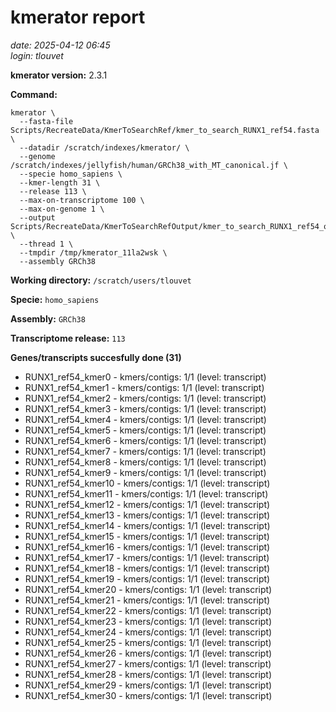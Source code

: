 # kmerator report
*date: 2025-04-12 06:45*  
*login: tlouvet*

**kmerator version:** 2.3.1

**Command:**

```
kmerator \
  --fasta-file Scripts/RecreateData/KmerToSearchRef/kmer_to_search_RUNX1_ref54.fasta \
  --datadir /scratch/indexes/kmerator/ \
  --genome /scratch/indexes/jellyfish/human/GRCh38_with_MT_canonical.jf \
  --specie homo_sapiens \
  --kmer-length 31 \
  --release 113 \
  --max-on-transcriptome 100 \
  --max-on-genome 1 \
  --output Scripts/RecreateData/KmerToSearchRefOutput/kmer_to_search_RUNX1_ref54_output \
  --thread 1 \
  --tmpdir /tmp/kmerator_11la2wsk \
  --assembly GRCh38
```

**Working directory:** `/scratch/users/tlouvet`

**Specie:** `homo_sapiens`

**Assembly:** `GRCh38`

**Transcriptome release:** `113`

**Genes/transcripts succesfully done (31)**

- RUNX1_ref54_kmer0 - kmers/contigs: 1/1 (level: transcript)
- RUNX1_ref54_kmer1 - kmers/contigs: 1/1 (level: transcript)
- RUNX1_ref54_kmer2 - kmers/contigs: 1/1 (level: transcript)
- RUNX1_ref54_kmer3 - kmers/contigs: 1/1 (level: transcript)
- RUNX1_ref54_kmer4 - kmers/contigs: 1/1 (level: transcript)
- RUNX1_ref54_kmer5 - kmers/contigs: 1/1 (level: transcript)
- RUNX1_ref54_kmer6 - kmers/contigs: 1/1 (level: transcript)
- RUNX1_ref54_kmer7 - kmers/contigs: 1/1 (level: transcript)
- RUNX1_ref54_kmer8 - kmers/contigs: 1/1 (level: transcript)
- RUNX1_ref54_kmer9 - kmers/contigs: 1/1 (level: transcript)
- RUNX1_ref54_kmer10 - kmers/contigs: 1/1 (level: transcript)
- RUNX1_ref54_kmer11 - kmers/contigs: 1/1 (level: transcript)
- RUNX1_ref54_kmer12 - kmers/contigs: 1/1 (level: transcript)
- RUNX1_ref54_kmer13 - kmers/contigs: 1/1 (level: transcript)
- RUNX1_ref54_kmer14 - kmers/contigs: 1/1 (level: transcript)
- RUNX1_ref54_kmer15 - kmers/contigs: 1/1 (level: transcript)
- RUNX1_ref54_kmer16 - kmers/contigs: 1/1 (level: transcript)
- RUNX1_ref54_kmer17 - kmers/contigs: 1/1 (level: transcript)
- RUNX1_ref54_kmer18 - kmers/contigs: 1/1 (level: transcript)
- RUNX1_ref54_kmer19 - kmers/contigs: 1/1 (level: transcript)
- RUNX1_ref54_kmer20 - kmers/contigs: 1/1 (level: transcript)
- RUNX1_ref54_kmer21 - kmers/contigs: 1/1 (level: transcript)
- RUNX1_ref54_kmer22 - kmers/contigs: 1/1 (level: transcript)
- RUNX1_ref54_kmer23 - kmers/contigs: 1/1 (level: transcript)
- RUNX1_ref54_kmer24 - kmers/contigs: 1/1 (level: transcript)
- RUNX1_ref54_kmer25 - kmers/contigs: 1/1 (level: transcript)
- RUNX1_ref54_kmer26 - kmers/contigs: 1/1 (level: transcript)
- RUNX1_ref54_kmer27 - kmers/contigs: 1/1 (level: transcript)
- RUNX1_ref54_kmer28 - kmers/contigs: 1/1 (level: transcript)
- RUNX1_ref54_kmer29 - kmers/contigs: 1/1 (level: transcript)
- RUNX1_ref54_kmer30 - kmers/contigs: 1/1 (level: transcript)
